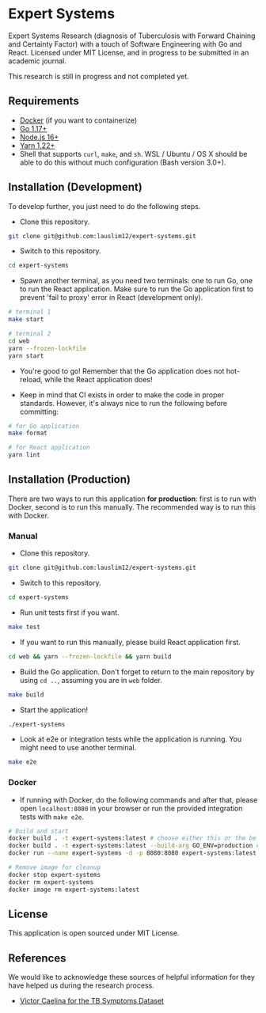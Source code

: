 # Expert Systems

Expert Systems Research (diagnosis of Tuberculosis with Forward Chaining and Certainty Factor) with a touch of Software Engineering with Go and React. Licensed under MIT License, and in progress to be submitted in an academic journal.

This research is still in progress and not completed yet.

## Requirements

- [Docker](https://www.docker.com/) (if you want to containerize)
- [Go 1.17+](https://golang.org/)
- [Node.js 16+](https://nodejs.org/en/)
- [Yarn 1.22+](https://yarnpkg.com/)
- Shell that supports `curl`, `make`, and `sh`. WSL / Ubuntu / OS X should be able to do this without much configuration (Bash version 3.0+).

## Installation (Development)

To develop further, you just need to do the following steps.

- Clone this repository.

```bash
git clone git@github.com:lauslim12/expert-systems.git
```

- Switch to this repository.

```bash
cd expert-systems
```

- Spawn another terminal, as you need two terminals: one to run Go, one to run the React application. Make sure to run the Go application first to prevent 'fail to proxy' error in React (development only).

```bash
# terminal 1
make start

# terminal 2
cd web
yarn --frozen-lockfile
yarn start
```

- You're good to go! Remember that the Go application does not hot-reload, while the React application does!

- Keep in mind that CI exists in order to make the code in proper standards. However, it's always nice to run the following before committing:

```bash
# for Go application
make format

# for React application
yarn lint
```

## Installation (Production)

There are two ways to run this application **for production**: first is to run with Docker, second is to run this manually. The recommended way is to run this with Docker.

### Manual

- Clone this repository.

```bash
git clone git@github.com:lauslim12/expert-systems.git
```

- Switch to this repository.

```bash
cd expert-systems
```

- Run unit tests first if you want.

```bash
make test
```

- If you want to run this manually, please build React application first.

```bash
cd web && yarn --frozen-lockfile && yarn build
```

- Build the Go application. Don't forget to return to the main repository by using `cd ..`, assuming you are in `web` folder.

```bash
make build
```

- Start the application!

```bash
./expert-systems
```

- Look at e2e or integration tests while the application is running. You might need to use another terminal.

```bash
make e2e
```

### Docker

- If running with Docker, do the following commands and after that, please open `localhost:8080` in your browser or run the provided integration tests with `make e2e`.

```bash
# Build and start
docker build . -t expert-systems:latest # choose either this or the below one
docker build . -t expert-systems:latest --build-arg GO_ENV=production # if you want HTTPS with 'X-Forwarded-Proto' header, some services like Heroku use this for HTTPS
docker run --name expert-systems -d -p 8080:8080 expert-systems:latest

# Remove image for cleanup
docker stop expert-systems
docker rm expert-systems
docker image rm expert-systems:latest
```

## License

This application is open sourced under MIT License.

## References

We would like to acknowledge these sources of helpful information for they have helped us during the research process.

- [Victor Caelina for the TB Symptoms Dataset](https://www.kaggle.com/victorcaelina/tuberculosis-symptoms)
